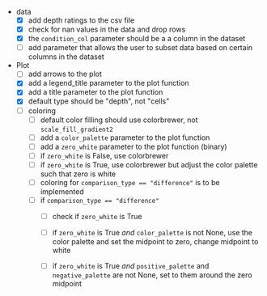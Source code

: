- data
    - [x] add depth ratings to the csv file
    - [x] check for nan values in the data and drop rows
    - [x] the `condition_col` parameter should be a a column in the dataset
    - [ ] add  parameter that allows the user to subset data based on certain columns in the dataset   

- Plot
    - [ ] add arrows to the plot
    - [x] add a legend_title parameter to the plot function
    - [x] add a title parameter to the plot function
    - [x] default type should be "depth", not "cells"
    - [ ] coloring
        - [ ] default color filling should use colorbrewer, not `scale_fill_gradient2`
        - [ ] add a `color_palette` parameter to the plot function
        - [ ] add a `zero_white` parameter to the plot function (binary)
        - [ ] if `zero_white` is False, use colorbrewer
        - [ ] if `zero_white` is True, use colorbrewer but adjust the color palette such that zero is white
        - [ ] coloring for `comparison_type == "difference"` is to be implemented
        - [ ] if `comparison_type == "difference"`
            - [ ] check if `zero_white` is True
            - [ ] if `zero_white` is True *and* `color_palette` is not None, use the color palette and set the midpoint to zero, change midpoint to white
            - [ ] if `zero_white` is True *and* `positive_palette` and `negative_palette` are not None, set to them around the zero midpoint
            